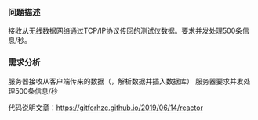 ### 问题描述
接收从无线数据网络通过TCP/IP协议传回的测试仪数据。要求并发处理500条信息/秒。

### 需求分析
服务器接收从客户端传来的数据（，解析数据并插入数据库）
服务器要求并发处理500条信息/秒

代码说明文章：https://gitforhzc.github.io/2019/06/14/reactor